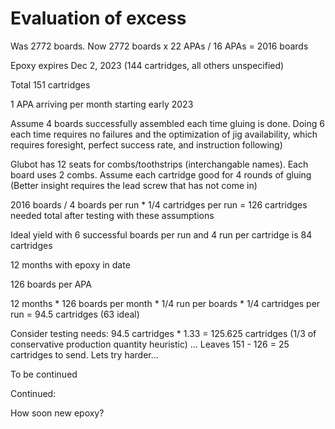 # Evaluation of excess

Was 2772 boards. Now 2772 boards x 22 APAs / 16 APAs = 2016 boards

Epoxy expires Dec 2, 2023 (144 cartridges, all others unspecified)

Total 151 cartridges

1 APA arriving per month starting early 2023

Assume 4 boards successfully assembled each time gluing is done. Doing 6 each time requires no failures and the optimization of jig availability, which requires foresight, perfect success rate, and instruction following)

Glubot has 12 seats for combs/toothstrips (interchangable names). Each board uses 2 combs. Assume each cartridge good for 4 rounds of gluing (Better insight requires the lead screw that has not come in)

2016 boards / 4 boards per run * 1/4 cartridges per run = 126 cartridges needed total after testing with these assumptions

Ideal yield with 6 successful boards per run and 4 run per cartridge is 84 cartridges

12 months with epoxy in date

126 boards per APA

12 months * 126 boards per month * 1/4 run per boards * 1/4 cartridges per run = 94.5 cartridges (63 ideal)

Consider testing needs:
94.5 cartridges * 1.33 = 125.625 cartridges
(1/3 of conservative production quantity heuristic)
...
Leaves 151 - 126 = 25 cartridges to send. Lets try harder...

To be continued

Continued:

How soon new epoxy?


